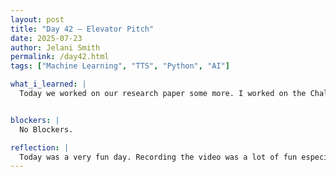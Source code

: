 ```yaml
---
layout: post
title: "Day 42 – Elevator Pitch"
date: 2025-07-23
author: Jelani Smith
permalink: /day42.html
tags: ["Machine Learning", "TTS", "Python", "AI"]

what_i_learned: |
  Today we worked on our research paper some more. I worked on the Challenges, Findings, and Results. Today we also filmed our elevator pitch video. We incorporated a soccer ball as a prop and filmed in multiple different locations. Our script was really good I feel like and the video came out great.


blockers: |
  No Blockers.

reflection: |
  Today was a very fun day. Recording the video was a lot of fun especially with my groupmates. We were also able to make great progress on our paper.  
---
```




